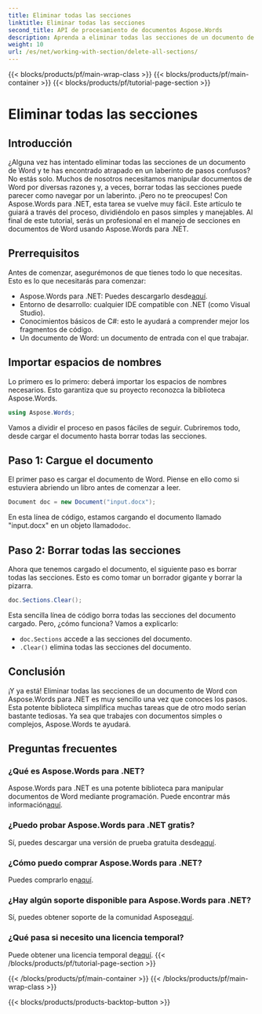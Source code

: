 ```yaml
---
title: Eliminar todas las secciones
linktitle: Eliminar todas las secciones
second_title: API de procesamiento de documentos Aspose.Words
description: Aprenda a eliminar todas las secciones de un documento de Word usando Aspose.Words para .NET con esta guía fácil de seguir, paso a paso.
weight: 10
url: /es/net/working-with-section/delete-all-sections/
---
```


{{< blocks/products/pf/main-wrap-class >}}
{{< blocks/products/pf/main-container >}}
{{< blocks/products/pf/tutorial-page-section >}}

# Eliminar todas las secciones

## Introducción

¿Alguna vez has intentado eliminar todas las secciones de un documento de Word y te has encontrado atrapado en un laberinto de pasos confusos? No estás solo. Muchos de nosotros necesitamos manipular documentos de Word por diversas razones y, a veces, borrar todas las secciones puede parecer como navegar por un laberinto. ¡Pero no te preocupes! Con Aspose.Words para .NET, esta tarea se vuelve muy fácil. Este artículo te guiará a través del proceso, dividiéndolo en pasos simples y manejables. Al final de este tutorial, serás un profesional en el manejo de secciones en documentos de Word usando Aspose.Words para .NET.

## Prerrequisitos

Antes de comenzar, asegurémonos de que tienes todo lo que necesitas. Esto es lo que necesitarás para comenzar:

-  Aspose.Words para .NET: Puedes descargarlo desde[aquí](https://releases.aspose.com/words/net/).
- Entorno de desarrollo: cualquier IDE compatible con .NET (como Visual Studio).
- Conocimientos básicos de C#: esto le ayudará a comprender mejor los fragmentos de código.
- Un documento de Word: un documento de entrada con el que trabajar.

## Importar espacios de nombres

Lo primero es lo primero: deberá importar los espacios de nombres necesarios. Esto garantiza que su proyecto reconozca la biblioteca Aspose.Words.

```csharp
using Aspose.Words;
```

Vamos a dividir el proceso en pasos fáciles de seguir. Cubriremos todo, desde cargar el documento hasta borrar todas las secciones.

## Paso 1: Cargue el documento

El primer paso es cargar el documento de Word. Piense en ello como si estuviera abriendo un libro antes de comenzar a leer.

```csharp
Document doc = new Document("input.docx");
```

 En esta línea de código, estamos cargando el documento llamado "input.docx" en un objeto llamado`doc`.

## Paso 2: Borrar todas las secciones

Ahora que tenemos cargado el documento, el siguiente paso es borrar todas las secciones. Esto es como tomar un borrador gigante y borrar la pizarra.

```csharp
doc.Sections.Clear();
```

Esta sencilla línea de código borra todas las secciones del documento cargado. Pero, ¿cómo funciona? Vamos a explicarlo:

- `doc.Sections` accede a las secciones del documento.
- `.Clear()` elimina todas las secciones del documento.

## Conclusión

¡Y ya está! Eliminar todas las secciones de un documento de Word con Aspose.Words para .NET es muy sencillo una vez que conoces los pasos. Esta potente biblioteca simplifica muchas tareas que de otro modo serían bastante tediosas. Ya sea que trabajes con documentos simples o complejos, Aspose.Words te ayudará. 

## Preguntas frecuentes

### ¿Qué es Aspose.Words para .NET?
 Aspose.Words para .NET es una potente biblioteca para manipular documentos de Word mediante programación. Puede encontrar más información[aquí](https://reference.aspose.com/words/net/).

### ¿Puedo probar Aspose.Words para .NET gratis?
 Sí, puedes descargar una versión de prueba gratuita desde[aquí](https://releases.aspose.com/).

### ¿Cómo puedo comprar Aspose.Words para .NET?
 Puedes comprarlo en[aquí](https://purchase.aspose.com/buy).

### ¿Hay algún soporte disponible para Aspose.Words para .NET?
Sí, puedes obtener soporte de la comunidad Aspose[aquí](https://forum.aspose.com/c/words/8).

### ¿Qué pasa si necesito una licencia temporal?
 Puede obtener una licencia temporal de[aquí](https://purchase.aspose.com/temporary-license/).
{{< /blocks/products/pf/tutorial-page-section >}}

{{< /blocks/products/pf/main-container >}}
{{< /blocks/products/pf/main-wrap-class >}}

{{< blocks/products/products-backtop-button >}}

